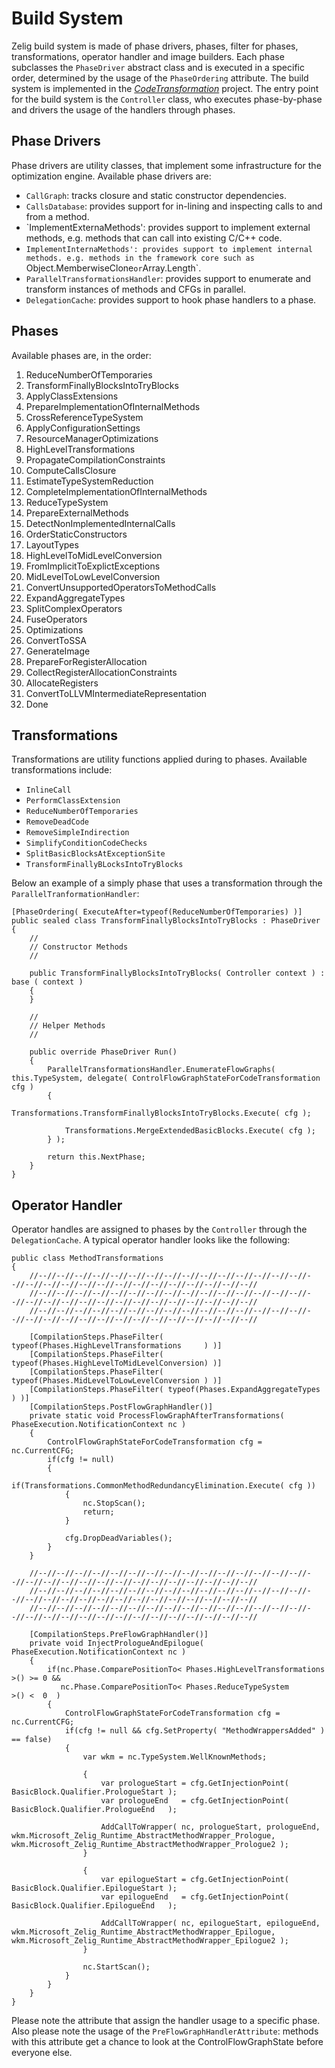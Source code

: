 # Build System 
Zelig build system is made of phase drivers, phases, filter for phases, transformations, operator handler and image builders. Each phase subclasses the `PhaseDriver` abstract class and is executed in a specific order, determined by the usage of the `PhaseOrdering` attribute. 
The build system is implemented in the [_CodeTransformation_](https://github.com/MSOpenTech/il2n-pr/tree/il2ir_demo/zelig/Zelig/CompileTime/CodeGenerator/CodeTransformation) project. 
The entry point for the build system is the `Controller` class, who executes phase-by-phase and drivers the usage of the handlers through phases. 

## Phase Drivers
Phase drivers are utility classes, that implement some infrastructure for the optimization engine. Available phase drivers are:

* `CallGraph`: tracks closure and static constructor dependencies. 
* `CallsDatabase`: provides support for in-lining and inspecting calls to and from a method.
* `ImplementExternaMethods': provides support to implement external methods, e.g. methods that can call into existing C/C++ code. 
* `ImplementInternaMethods': provides support to implement internal methods. e.g. methods in the framework core such as `Object.MemberwiseClone` or `Array.Length`. 
* `ParallelTransformationsHandler`: provides support to enumerate and transform instances of methods and CFGs in parallel.
* `DelegationCache`: provides support to hook phase handlers to a phase.  

## Phases
Available phases are, in the order:

1. ReduceNumberOfTemporaries
2. TransformFinallyBlocksIntoTryBlocks
3. ApplyClassExtensions
4. PrepareImplementationOfInternalMethods  
5. CrossReferenceTypeSystem
6. ApplyConfigurationSettings
7. ResourceManagerOptimizations
8. HighLevelTransformations
9. PropagateCompilationConstraints
10. ComputeCallsClosure
11. EstimateTypeSystemReduction
12. CompleteImplementationOfInternalMethods
13. ReduceTypeSystem
14. PrepareExternalMethods
15. DetectNonImplementedInternalCalls
16. OrderStaticConstructors
17. LayoutTypes
18. HighLevelToMidLevelConversion
19. FromImplicitToExplictExceptions
20. MidLevelToLowLevelConversion
21. ConvertUnsupportedOperatorsToMethodCalls
22. ExpandAggregateTypes
23. SplitComplexOperators
24. FuseOperators
25. Optimizations
26. ConvertToSSA
27. GenerateImage
28. PrepareForRegisterAllocation
29. CollectRegisterAllocationConstraints
30. AllocateRegisters
31. ConvertToLLVMIntermediateRepresentation
32. Done 

## Transformations 
Transformations are utility functions applied during to phases. Available transformations include:

* `InlineCall`
* `PerformClassExtension`
* `ReduceNumberOfTemporaries`
* `RemoveDeadCode`
* `RemoveSimpleIndirection`
* `SimplifyConditionCodeChecks`
* `SplitBasicBlocksAtExceptionSite`
* `TransformFinallyBLocksIntoTryBlocks` 

Below an example of a simply phase that uses a transformation through the `ParallelTranformationHandler`: 

    [PhaseOrdering( ExecuteAfter=typeof(ReduceNumberOfTemporaries) )]
    public sealed class TransformFinallyBlocksIntoTryBlocks : PhaseDriver
    {
        //
        // Constructor Methods
        //

        public TransformFinallyBlocksIntoTryBlocks( Controller context ) : base ( context )
        {
        }

        //
        // Helper Methods
        //

        public override PhaseDriver Run()
        {
            ParallelTransformationsHandler.EnumerateFlowGraphs( this.TypeSystem, delegate( ControlFlowGraphStateForCodeTransformation cfg )
            {
                Transformations.TransformFinallyBlocksIntoTryBlocks.Execute( cfg );

                Transformations.MergeExtendedBasicBlocks.Execute( cfg );
            } );

            return this.NextPhase;
        }
    }

## Operator Handler
Operator handles are assigned to phases by the `Controller` through the `DelegationCache`. 
A typical operator handler looks like the following:


    public class MethodTransformations
    {
        //--//--//--//--//--//--//--//--//--//--//--//--//--//--//--//--//--//--//--//--//--//--//--//--//--//--//--//--//--//
        //--//--//--//--//--//--//--//--//--//--//--//--//--//--//--//--//--//--//--//--//--//--//--//--//--//--//--//--//--//
        //--//--//--//--//--//--//--//--//--//--//--//--//--//--//--//--//--//--//--//--//--//--//--//--//--//--//--//--//--//

        [CompilationSteps.PhaseFilter( typeof(Phases.HighLevelTransformations     ) )]
        [CompilationSteps.PhaseFilter( typeof(Phases.HighLevelToMidLevelConversion) )]
        [CompilationSteps.PhaseFilter( typeof(Phases.MidLevelToLowLevelConversion ) )]
        [CompilationSteps.PhaseFilter( typeof(Phases.ExpandAggregateTypes         ) )]
        [CompilationSteps.PostFlowGraphHandler()]
        private static void ProcessFlowGraphAfterTransformations( PhaseExecution.NotificationContext nc )
        {
            ControlFlowGraphStateForCodeTransformation cfg = nc.CurrentCFG;
            if(cfg != null)
            {
                if(Transformations.CommonMethodRedundancyElimination.Execute( cfg ))
                {
                    nc.StopScan();
                    return;
                }

                cfg.DropDeadVariables();
            }
        }

        //--//--//--//--//--//--//--//--//--//--//--//--//--//--//--//--//--//--//--//--//--//--//--//--//--//--//--//--//--//
        //--//--//--//--//--//--//--//--//--//--//--//--//--//--//--//--//--//--//--//--//--//--//--//--//--//--//--//--//--//
        //--//--//--//--//--//--//--//--//--//--//--//--//--//--//--//--//--//--//--//--//--//--//--//--//--//--//--//--//--//

        [CompilationSteps.PreFlowGraphHandler()]
        private void InjectPrologueAndEpilogue( PhaseExecution.NotificationContext nc )
        {
            if(nc.Phase.ComparePositionTo< Phases.HighLevelTransformations >() >= 0 &&
               nc.Phase.ComparePositionTo< Phases.ReduceTypeSystem         >() <  0  )
            {
                ControlFlowGraphStateForCodeTransformation cfg = nc.CurrentCFG;
                if(cfg != null && cfg.SetProperty( "MethodWrappersAdded" ) == false)
                {
                    var wkm = nc.TypeSystem.WellKnownMethods;

                    {
                        var prologueStart = cfg.GetInjectionPoint( BasicBlock.Qualifier.PrologueStart );
                        var prologueEnd   = cfg.GetInjectionPoint( BasicBlock.Qualifier.PrologueEnd   );
    
                        AddCallToWrapper( nc, prologueStart, prologueEnd, wkm.Microsoft_Zelig_Runtime_AbstractMethodWrapper_Prologue, wkm.Microsoft_Zelig_Runtime_AbstractMethodWrapper_Prologue2 );
                    }

                    {
                        var epilogueStart = cfg.GetInjectionPoint( BasicBlock.Qualifier.EpilogueStart );
                        var epilogueEnd   = cfg.GetInjectionPoint( BasicBlock.Qualifier.EpilogueEnd   );

                        AddCallToWrapper( nc, epilogueStart, epilogueEnd, wkm.Microsoft_Zelig_Runtime_AbstractMethodWrapper_Epilogue, wkm.Microsoft_Zelig_Runtime_AbstractMethodWrapper_Epilogue2 );
                    }

                    nc.StartScan();
                }
            }
        }
    }

Please note the attribute that assign the handler usage to a specific phase. Also please note the usage of the `PreFlowGraphHandlerAttribute`: methods with this attribute get a chance to look at the ControlFlowGraphState before everyone else. 
